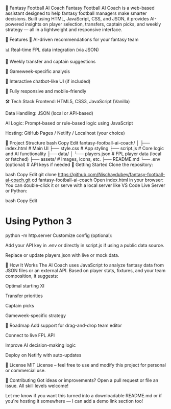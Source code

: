 🏈 Fantasy Football AI Coach
Fantasy Football AI Coach is a web-based assistant designed to help fantasy football managers make smarter decisions. Built using HTML, JavaScript, CSS, and JSON, it provides AI-powered insights on player selection, transfers, captain picks, and weekly strategy — all in a lightweight and responsive interface.

🌟 Features
🤖 AI-driven recommendations for your fantasy team

📊 Real-time FPL data integration (via JSON)

🧠 Weekly transfer and captain suggestions

📅 Gameweek-specific analysis

💬 Interactive chatbot-like UI (if included)

🎨 Fully responsive and mobile-friendly

🛠️ Tech Stack
Frontend: HTML5, CSS3, JavaScript (Vanilla)

Data Handling: JSON (local or API-based)

AI Logic: Prompt-based or rule-based logic using JavaScript

Hosting: GitHub Pages / Netlify / Localhost (your choice)

📁 Project Structure
bash
Copy
Edit
fantasy-football-ai-coach/
│
├── index.html               # Main UI
├── style.css                # App styling
├── script.js                # Core logic and AI functionality
├── data/
│   └── players.json         # FPL player data (local or fetched)
├── assets/                  # Images, icons, etc.
├── README.md
└── .env (optional)          # API keys if needed
🚀 Getting Started
Clone the repository:

bash
Copy
Edit
git clone https://github.com/Nischaydubey/fantasy-football-ai-coach.git
cd fantasy-football-ai-coach
Open index.html in your browser: You can double-click it or serve with a local server like VS Code Live Server or Python:

bash
Copy
Edit
# Using Python 3
python -m http.server
Customize config (optional):

Add your API key in .env or directly in script.js if using a public data source.

Replace or update players.json with live or mock data.

🧠 How It Works
The AI Coach uses JavaScript to analyze fantasy data from JSON files or an external API. Based on player stats, fixtures, and your team composition, it suggests:

Optimal starting XI

Transfer priorities

Captain picks

Gameweek-specific strategy

🎯 Roadmap
 Add support for drag-and-drop team editor

 Connect to live FPL API

 Improve AI decision-making logic

 Deploy on Netlify with auto-updates

📄 License
MIT License – feel free to use and modify this project for personal or commercial use.

🤝 Contributing
Got ideas or improvements? Open a pull request or file an issue. All skill levels welcome!

Let me know if you want this turned into a downloadable README.md or if you're hosting it somewhere — I can add a demo link section too!








